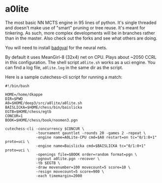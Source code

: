 # a0lite

The most basic NN MCTS engine in 95 lines of python. It's single threaded and doesn't make use of "smart" pruning or tree reuse. It's meant for tinkering. As such, more complex developments will be in branches rather than in the master. Also check out the forks and see what others are doing.

You will need to install [badgyal](https://github.com/dkappe/badgyal) for the neural nets.

By default it uses MeanGirl-8 (32x4) net on CPU. Plays about ~2050 CCRL in this configuration. The shell script `a0lite.sh` works as a uci engine. You can find a log file, `a0lite.log` in the same dir as the script.

Here is a sample cutechess-cli script for running a match:

```
#!/bin/bash

HOME=/home/dkappe
DIR=$PWD
A0=$HOME/deep3/src/a0lite/a0lite.sh
BAISLICKA=$HOME/chess/bin/baislicka
EGTB=$HOME/chess/egtb
CONCUR=1
BOOK=$HOME/chess/book/noomen3.pgn

cutechess-cli -concurrency $CONCUR \
              -tournament gauntlet -rounds 20 -games 2 -repeat \
              -engine name=A0Lite-CPU cmd=$A0 restart=on tc="0/1:0+1" proto=uci \
              -engine name=Baislicka cmd=$BAISLICKA tc="0/1:0+1" proto=uci \
              -openings file=$BOOK order=random format=pgn \
              -pgnout a0lite.pgn -recover \
              -tb $EGTB \
              -draw movenumber=100 movecount=5 score=10 \
              -resign movecount=5 score=900 \
              -each timemargin=2000
```

